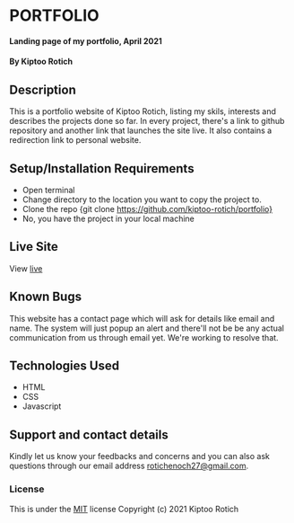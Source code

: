
# PORTFOLIO
#### Landing page of my portfolio, April 2021
#### By Kiptoo Rotich
## Description
This is a portfolio website of Kiptoo Rotich, listing my skils, interests and describes the projects done so far. In every project, there's a link to github repository and another link that launches the site live. It also contains a redirection link to personal website. 
## Setup/Installation Requirements
* Open terminal
* Change directory to the location you want to copy the project to.
* Clone the repo {git clone https://github.com/kiptoo-rotich/portfolio}
* No, you have the project in your local machine
## Live Site
View [live](https://softonic254.github.io/Dairy_Business/)
## Known Bugs
This website has a contact page which will ask for details like email and name. The system will just popup an alert and there'll not be be any actual communication from us through email yet. We're working to resolve that.
## Technologies Used
* HTML
* CSS
* Javascript
## Support and contact details
Kindly let us know your feedbacks and concerns and you can also ask questions through our email address rotichenoch27@gmail.com.
### License
This is under the [MIT](LICENSE) license
Copyright (c) 2021 Kiptoo Rotich